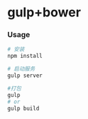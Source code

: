 # gulp+bower

### Usage
```bash
# 安装
npm install

# 启动服务
gulp server

#打包
gulp
# or
gulp build
```


